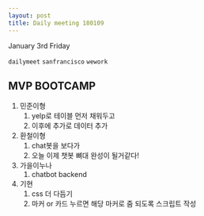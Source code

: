 ```yaml
---
layout: post
title: Daily meeting 180109
---
```


January 3rd Friday

`dailymeet` `sanfrancisco` `wework`

## MVP BOOTCAMP

1. 민준이형
	1. yelp로 테이블 먼저 채워두고
	2. 이후에 추가로 데이터 추가
2. 환철이형
	1. chat봇을 보다가 
	2. 오늘 이제 챗봇 뼈대 완성이 될거같다!
3. 가을이누나
	1. chatbot backend
4. 기현
	1. css 더 다듬기
	2. 마커 or 카드 누르면 해당 마커로 줌 되도록 스크립트 작성
